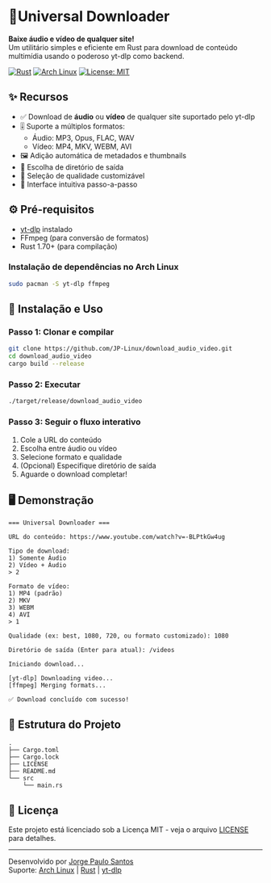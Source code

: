 # 🎵Universal Downloader

**Baixe áudio e vídeo de qualquer site!**  
Um utilitário simples e eficiente em Rust para download de conteúdo multimídia usando o poderoso yt-dlp como backend.

[![Rust](https://img.shields.io/badge/Made_with-Rust-orange?logo=rust)](https://www.rust-lang.org/)
[![Arch Linux](https://img.shields.io/badge/For-Arch_Linux-blue?logo=arch-linux)](https://archlinux.org/)
[![License: MIT](https://img.shields.io/badge/License-MIT-yellow.svg)](LICENSE)

## ✨ Recursos

- ✅ Download de **áudio** ou **vídeo** de qualquer site suportado pelo yt-dlp
- 🎚️ Suporte a múltiplos formatos:
  - Áudio: MP3, Opus, FLAC, WAV
  - Vídeo: MP4, MKV, WEBM, AVI
- 🖼️ Adição automática de metadados e thumbnails
- 📁 Escolha de diretório de saída
- 📶 Seleção de qualidade customizável
- 🧩 Interface intuitiva passo-a-passo

## ⚙️ Pré-requisitos

- [yt-dlp](https://github.com/yt-dlp/yt-dlp) instalado
- FFmpeg (para conversão de formatos)
- Rust 1.70+ (para compilação)

### Instalação de dependências no Arch Linux
```bash
sudo pacman -S yt-dlp ffmpeg
```

## 🚀 Instalação e Uso

### Passo 1: Clonar e compilar
```bash
git clone https://github.com/JP-Linux/download_audio_video.git
cd download_audio_video
cargo build --release
```

### Passo 2: Executar
```bash
./target/release/download_audio_video
```

### Passo 3: Seguir o fluxo interativo
1. Cole a URL do conteúdo
2. Escolha entre áudio ou vídeo
3. Selecione formato e qualidade
4. (Opcional) Especifique diretório de saída
5. Aguarde o download completar!

## 🖥️ Demonstração

```text
=== Universal Downloader ===

URL do conteúdo: https://www.youtube.com/watch?v=-BLPtkGw4ug

Tipo de download:
1) Somente Áudio
2) Vídeo + Áudio
> 2

Formato de vídeo:
1) MP4 (padrão)
2) MKV
3) WEBM
4) AVI
> 1

Qualidade (ex: best, 1080, 720, ou formato customizado): 1080

Diretório de saída (Enter para atual): /videos

Iniciando download...

[yt-dlp] Downloading video...
[ffmpeg] Merging formats...

✅ Download concluído com sucesso!
```

## 📁 Estrutura do Projeto
```
.
├── Cargo.toml
├── Cargo.lock
├── LICENSE
├── README.md
└── src
    └── main.rs
```

## 📜 Licença
Este projeto está licenciado sob a Licença MIT - veja o arquivo [LICENSE](LICENSE) para detalhes.

---
Desenvolvido por [Jorge Paulo Santos](mailto:jorgepsan7@gmail.com)  
Suporte: [Arch Linux](https://archlinux.org/) | [Rust](https://www.rust-lang.org/) | [yt-dlp](https://github.com/yt-dlp/yt-dlp)